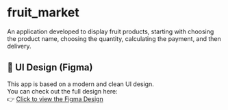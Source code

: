 # fruit_market

An application developed to display fruit products, starting with choosing the product name, choosing the quantity, calculating the payment, and then delivery.


## 🎨 UI Design (Figma)

This app is based on a modern and clean UI design.  
You can check out the full design here:  
👉 [Click to view the Figma Design](https://www.figma.com/design/tajhR4rprejWaWvyE0102L/Fruits-app?node-id=1-1785)

